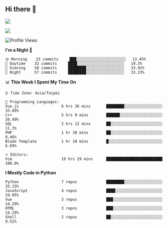 ## Hi there 👋

![](https://github-readme-stats.vercel.app/api?username=CSY54&theme=nord&show_icons=true)

![](https://github-readme-stats.vercel.app/api/top-langs/?username=CSY54&theme=nord&layout=compact&card_width=445)

<!--START_SECTION:waka-->
![Profile Views](http://img.shields.io/badge/Profile%20Views-23-blue)

**I'm a Night 🦉** 

```text
🌞 Morning    23 commits     ███░░░░░░░░░░░░░░░░░░░░░░   13.45% 
🌆 Daytime    33 commits     ████░░░░░░░░░░░░░░░░░░░░░   19.3% 
🌃 Evening    58 commits     ████████░░░░░░░░░░░░░░░░░   33.92% 
🌙 Night      57 commits     ████████░░░░░░░░░░░░░░░░░   33.33%

```


📊 **This Week I Spent My Time On** 

```text
⌚︎ Time Zone: Asia/Taipei

💬 Programming Languages: 
Vue.js                   6 hrs 36 mins       ████████░░░░░░░░░░░░░░░░░   33.89% 
C++                      5 hrs 9 mins        ██████░░░░░░░░░░░░░░░░░░░   26.49% 
SQL                      2 hrs 12 mins       ██░░░░░░░░░░░░░░░░░░░░░░░   11.3% 
PHP                      1 hr 38 mins        ██░░░░░░░░░░░░░░░░░░░░░░░   8.46% 
Blade Template           1 hr 18 mins        █░░░░░░░░░░░░░░░░░░░░░░░░   6.69%

🔥 Editors: 
Vim                      19 hrs 29 mins      █████████████████████████   100.0%

```

**I Mostly Code in Python** 

```text
Python                   7 repos             ████████░░░░░░░░░░░░░░░░░   33.33% 
JavaScript               4 repos             ████░░░░░░░░░░░░░░░░░░░░░   19.05% 
Vue                      3 repos             ███░░░░░░░░░░░░░░░░░░░░░░   14.29% 
HTML                     3 repos             ███░░░░░░░░░░░░░░░░░░░░░░   14.29% 
Shell                    2 repos             ██░░░░░░░░░░░░░░░░░░░░░░░   9.52%

```



<!--END_SECTION:waka-->

<!--
**CSY54/CSY54** is a ✨ _special_ ✨ repository because its `README.md` (this file) appears on your GitHub profile.

Here are some ideas to get you started:

- 🔭 I’m currently working on ...
- 🌱 I’m currently learning ...
- 👯 I’m looking to collaborate on ...
- 🤔 I’m looking for help with ...
- 💬 Ask me about ...
- 📫 How to reach me: ...
- 😄 Pronouns: ...
- ⚡ Fun fact: ...
-->
